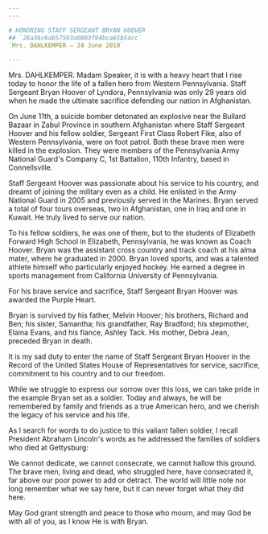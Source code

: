 ```yaml
---
---

# HONORING STAFF SERGEANT BRYAN HOOVER
## `26a36c6ab57593a0803f94bca65b54cc`
`Mrs. DAHLKEMPER — 24 June 2010`

---
```



Mrs. DAHLKEMPER. Madam Speaker, it is with a heavy heart that I rise 
today to honor the life of a fallen hero from Western Pennsylvania. 
Staff Sergeant Bryan Hoover of Lyndora, Pennsylvania was only 29 years 
old when he made the ultimate sacrifice defending our nation in 
Afghanistan.

On June 11th, a suicide bomber detonated an explosive near the 
Bullard Bazaar in Zabul Province in southern Afghanistan where Staff 
Sergeant Hoover and his fellow soldier, Sergeant First Class Robert 
Fike, also of Western Pennsylvania, were on foot patrol. Both these 
brave men were killed in the explosion. They were members of the 
Pennsylvania Army National Guard's Company C, 1st Battalion, 110th 
Infantry, based in Connellsville.

Staff Sergeant Hoover was passionate about his service to his 
country, and dreamt of joining the military even as a child. He 
enlisted in the Army National Guard in 2005 and previously served in 
the Marines. Bryan served a total of four tours overseas, two in 
Afghanistan, one in Iraq and one in Kuwait. He truly lived to serve our 
nation.

To his fellow soldiers, he was one of them, but to the students of 
Elizabeth Forward High School in Elizabeth, Pennsylvania, he was known 
as Coach Hoover. Bryan was the assistant cross country and track coach 
at his alma mater, where he graduated in 2000. Bryan loved sports, and 
was a talented athlete himself who particularly enjoyed hockey. He 
earned a degree in sports management from California University of 
Pennsylvania.

For his brave service and sacrifice, Staff Sergeant Bryan Hoover was 
awarded the Purple Heart.

Bryan is survived by his father, Melvin Hoover; his brothers, Richard 
and Ben; his sister, Samantha; his grandfather, Ray Bradford; his 
stepmother, Elaina Evans, and his fiance, Ashley Tack. His mother, 
Debra Jean, preceded Bryan in death.

It is my sad duty to enter the name of Staff Sergeant Bryan Hoover in 
the Record of the United States House of Representatives for service, 
sacrifice, commitment to his country and to our freedom.

While we struggle to express our sorrow over this loss, we can take 
pride in the example Bryan set as a soldier. Today and always, he will 
be remembered by family and friends as a true American hero, and we 
cherish the legacy of his service and his life.

As I search for words to do justice to this valiant fallen soldier, I 
recall President Abraham Lincoln's words as he addressed the families 
of soldiers who died at Gettysburg:

We cannot dedicate, we cannot consecrate, we cannot hallow this 
ground. The brave men, living and dead, who struggled here, have 
consecrated it, far above our poor power to add or detract. The world 
will little note nor long remember what we say here, but it can never 
forget what they did here.

May God grant strength and peace to those who mourn, and may God be 
with all of you, as I know He is with Bryan.
